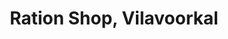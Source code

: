 ---
title: "Ration Shop, Vilavoorkal"
url: /vilavoorkal/ration-shop-vilavoorkal/
shop: convenience
---